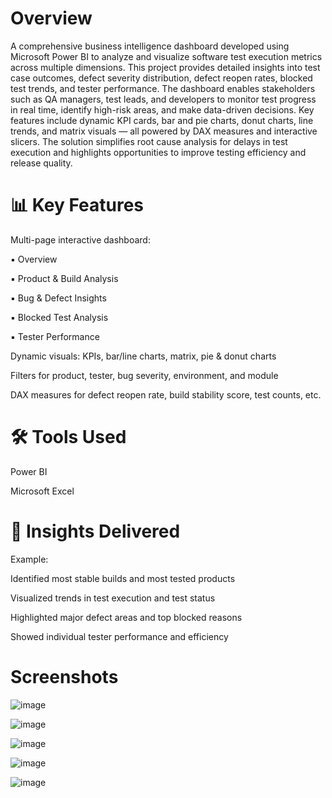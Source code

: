 
# Overview
A comprehensive business intelligence dashboard developed using Microsoft Power BI to analyze and visualize software test execution metrics across multiple dimensions. 
This project provides detailed insights into test case outcomes, defect severity distribution, defect reopen rates, blocked test trends, and tester performance.
The dashboard enables stakeholders such as QA managers, test leads, and developers to monitor test progress in real time, identify high-risk areas, and make data-driven decisions.
Key features include dynamic KPI cards, bar and pie charts, donut charts, line trends, and matrix visuals — all powered by DAX measures and interactive slicers. 
The solution simplifies root cause analysis for delays in test execution and highlights opportunities to improve testing efficiency and release quality.
# 📊 Key Features
Multi-page interactive dashboard:

▪ Overview

▪ Product & Build Analysis

▪ Bug & Defect Insights

▪ Blocked Test Analysis

▪ Tester Performance

Dynamic visuals: KPIs, bar/line charts, matrix, pie & donut charts

Filters for product, tester, bug severity, environment, and module

DAX measures for defect reopen rate, build stability score, test counts, etc.

# 🛠 Tools Used
Power BI

Microsoft Excel 


# 📌 Insights Delivered
Example: 

  Identified most stable builds and most tested products

  Visualized trends in test execution and test status

  Highlighted major defect areas and top blocked reasons

  Showed individual tester performance and efficiency


# Screenshots
![image](https://github.com/user-attachments/assets/37bec52d-4d4a-418a-b5f3-9c1d439fc6c3)

![image](https://github.com/user-attachments/assets/b225e28b-84e1-46ce-a550-9d53c50b6b27)

![image](https://github.com/user-attachments/assets/b5c7fc40-b083-48dd-9487-01d97c80731d)

![image](https://github.com/user-attachments/assets/3f5981dc-0caf-4672-86c9-9ee0ebdd01fb)

![image](https://github.com/user-attachments/assets/859d11a5-f094-42f7-babc-2efd2c036813)





